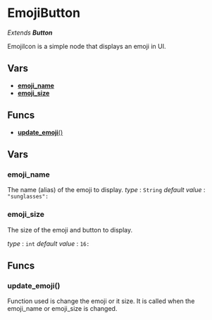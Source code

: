 # EmojiButton

_Extends **Button**_

EmojiIcon is a simple node that displays an emoji in UI.


## Vars
 - [**emoji_name**](#emoji_name)
 - [**emoji_size**](#emoji_size)

## Funcs
 - [**update_emoji**()](#update_emoji)

## Vars

### emoji_name

The name (alias) of the emoji to display.
*type* : `String`
*default value* : `"sunglasses":`

### emoji_size

The size of the emoji and button to display.

*type* : `int`
*default value* : `16:`


## Funcs

### update_emoji()

Function used is change the emoji or it size.
It is called when the emoji_name or emoji_size is changed.

